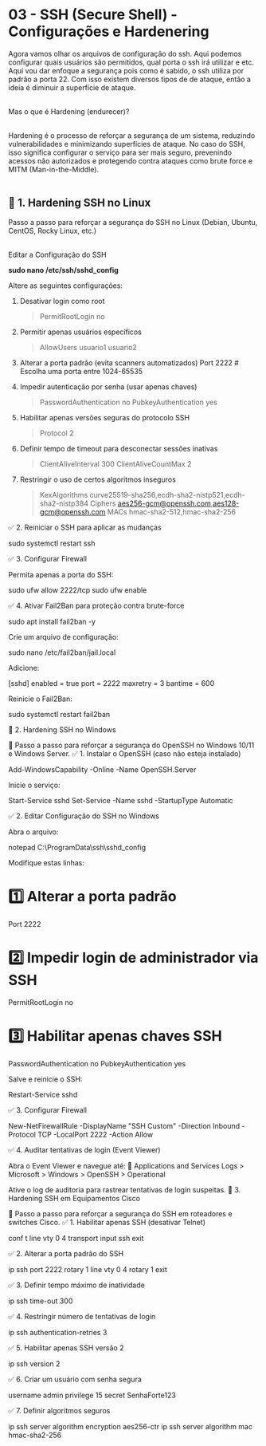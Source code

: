 # 03 - SSH (Secure Shell) - Configurações e Hardenering

Agora vamos olhar os arquivos de configuração do ssh. Aqui podemos configurar quais usuários são permitidos, qual porta o ssh irá utilizar e etc. Aqui vou dar enfoque a segurança pois como é sabido, o ssh utiliza por padrão a porta 22. Com isso existem diversos tipos de de ataque, então a ideia é diminuir a superfície de ataque. <br> </br>


Mas o que é Hardening (endurecer)? <br></br>

Hardening é o processo de reforçar a segurança de um sistema, reduzindo vulnerabilidades e minimizando superfícies de ataque. No caso do SSH, isso significa configurar o serviço para ser mais seguro, prevenindo acessos não autorizados e protegendo contra ataques como brute force e MITM (Man-in-the-Middle). <br></br>

## 🔹 1. Hardening SSH no Linux
 
Passo a passo para reforçar a segurança do SSH no Linux (Debian, Ubuntu, CentOS, Rocky Linux, etc.) <br></br>

Editar a Configuração do SSH

**sudo nano /etc/ssh/sshd_config**

Altere as seguintes configurações:

1. Desativar login como root
    > PermitRootLogin no

2.  Permitir apenas usuários específicos
    > AllowUsers usuario1 usuario2

3. Alterar a porta padrão (evita scanners automatizados)
Port 2222   # Escolha uma porta entre 1024-65535

4. Impedir autenticação por senha (usar apenas chaves)
    > PasswordAuthentication no 
    > PubkeyAuthentication yes

5. Habilitar apenas versões seguras do protocolo SSH
    > Protocol 2

6. Definir tempo de timeout para desconectar sessões inativas
    > ClientAliveInterval 300
    > ClientAliveCountMax 2

7. Restringir o uso de certos algoritmos inseguros
    > KexAlgorithms curve25519-sha256,ecdh-sha2-nistp521,ecdh-sha2-nistp384
    > Ciphers aes256-gcm@openssh.com,aes128-gcm@openssh.com
    > MACs hmac-sha2-512,hmac-sha2-256

✅ 2. Reiniciar o SSH para aplicar as mudanças

sudo systemctl restart ssh

✅ 3. Configurar Firewall

Permita apenas a porta do SSH:

sudo ufw allow 2222/tcp
sudo ufw enable

✅ 4. Ativar Fail2Ban para proteção contra brute-force

sudo apt install fail2ban -y

Crie um arquivo de configuração:

sudo nano /etc/fail2ban/jail.local

Adicione:

[sshd]
enabled = true
port = 2222
maxretry = 3
bantime = 600

Reinicie o Fail2Ban:

sudo systemctl restart fail2ban

🔹 2. Hardening SSH no Windows

📍 Passo a passo para reforçar a segurança do OpenSSH no Windows 10/11 e Windows Server.
✅ 1. Instalar o OpenSSH (caso não esteja instalado)

Add-WindowsCapability -Online -Name OpenSSH.Server

Inicie o serviço:

Start-Service sshd
Set-Service -Name sshd -StartupType Automatic

✅ 2. Editar Configuração do SSH no Windows

Abra o arquivo:

notepad C:\ProgramData\ssh\sshd_config

Modifique estas linhas:

# 1️⃣ Alterar a porta padrão
Port 2222

# 2️⃣ Impedir login de administrador via SSH
PermitRootLogin no

# 3️⃣ Habilitar apenas chaves SSH
PasswordAuthentication no
PubkeyAuthentication yes

Salve e reinicie o SSH:

Restart-Service sshd

✅ 3. Configurar Firewall

New-NetFirewallRule -DisplayName "SSH Custom" -Direction Inbound -Protocol TCP -LocalPort 2222 -Action Allow

✅ 4. Auditar tentativas de login (Event Viewer)

Abra o Event Viewer e navegue até:
📍 Applications and Services Logs > Microsoft > Windows > OpenSSH > Operational

Ative o log de auditoria para rastrear tentativas de login suspeitas.
🔹 3. Hardening SSH em Equipamentos Cisco

📍 Passo a passo para reforçar a segurança do SSH em roteadores e switches Cisco.
✅ 1. Habilitar apenas SSH (desativar Telnet)

conf t
 line vty 0 4
 transport input ssh
 exit

✅ 2. Alterar a porta padrão do SSH

ip ssh port 2222 rotary 1
line vty 0 4
 rotary 1
 exit

✅ 3. Definir tempo máximo de inatividade

ip ssh time-out 300

✅ 4. Restringir número de tentativas de login

ip ssh authentication-retries 3

✅ 5. Habilitar apenas SSH versão 2

ip ssh version 2

✅ 6. Criar um usuário com senha segura

username admin privilege 15 secret SenhaForte123

✅ 7. Definir algoritmos seguros

ip ssh server algorithm encryption aes256-ctr
ip ssh server algorithm mac hmac-sha2-256






